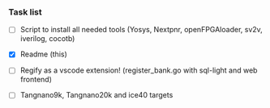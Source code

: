 ### Task list

- [ ] Script to install all needed tools (Yosys, Nextpnr, openFPGAloader, sv2v, iverilog, cocotb)
- [x] Readme (this)
- [ ] Regify as a vscode extension! (register_bank.go with sql-light and web frontend) 
- [ ] Tangnano9k, Tangnano20k and ice40 targets 
  
